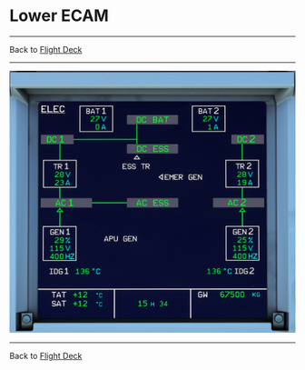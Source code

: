 # Lower ECAM

---

Back to [Flight Deck](../flight-deck.md)

---

![Lower ECAM](../../assets/a32nx-briefing/front/Lower-ECAM.png "Lower ECAM")

---

Back to [Flight Deck](../flight-deck.md)
